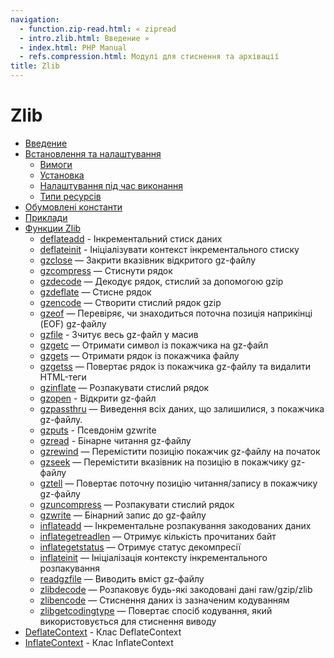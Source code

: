 ```yaml
---
navigation:
  - function.zip-read.html: « zipread
  - intro.zlib.html: Введение »
  - index.html: PHP Manual
  - refs.compression.html: Модулі для стиснення та архівації
title: Zlib
---
```

# Zlib

-   [Введение](intro.zlib.md)
-   [Встановлення та налаштування](zlib.setup.md)
    -   [Вимоги](zlib.requirements.md)
    -   [Установка](zlib.installation.md)
    -   [Налаштування під час виконання](zlib.configuration.md)
    -   [Типи ресурсів](zlib.resources.md)
-   [Обумовлені константи](zlib.constants.md)
-   [Приклади](zlib.examples.md)
-   [Функции Zlib](ref.zlib.md)
    -   [deflateadd](function.deflate-add.md) - Інкрементальний стиск даних
    -   [deflateinit](function.deflate-init.md) - Ініціалізувати контекст інкрементального стиску
    -   [gzclose](function.gzclose.md) — Закрити вказівник відкритого gz-файлу
    -   [gzcompress](function.gzcompress.md) — Стиснути рядок
    -   [gzdecode](function.gzdecode.md) — Декодує рядок, стислий за допомогою gzip
    -   [gzdeflate](function.gzdeflate.md) — Стисне рядок
    -   [gzencode](function.gzencode.md) — Створити стислий рядок gzip
    -   [gzeof](function.gzeof.md) — Перевіряє, чи знаходиться поточна позиція наприкінці (EOF) gz-файлу
    -   [gzfile](function.gzfile.md) - Зчитує весь gz-файл у масив
    -   [gzgetc](function.gzgetc.md) — Отримати символ із покажчика на gz-файл
    -   [gzgets](function.gzgets.md) — Отримати рядок із покажчика файлу
    -   [gzgetss](function.gzgetss.md) — Повертає рядок із покажчика gz-файлу та видалити HTML-теги
    -   [gzinflate](function.gzinflate.md) — Розпакувати стислий рядок
    -   [gzopen](function.gzopen.md) - Відкрити gz-файл
    -   [gzpassthru](function.gzpassthru.md) — Виведення всіх даних, що залишилися, з покажчика gz-файлу.
    -   [gzputs](function.gzputs.md) - Псевдонім gzwrite
    -   [gzread](function.gzread.md) - Бінарне читання gz-файлу
    -   [gzrewind](function.gzrewind.md) — Перемістити позицію покажчик gz-файлу на початок
    -   [gzseek](function.gzseek.md) — Перемістити вказівник на позицію в покажчику gz-файлу
    -   [gztell](function.gztell.md) — Повертає поточну позицію читання/запису в покажчику gz-файлу
    -   [gzuncompress](function.gzuncompress.md) — Розпакувати стислий рядок
    -   [gzwrite](function.gzwrite.md) — Бінарний запис до gz-файлу
    -   [inflateadd](function.inflate-add.md) — Інкрементальне розпакування закодованих даних
    -   [inflategetreadlen](function.inflate-get-read-len.md) — Отримує кількість прочитаних байт
    -   [inflategetstatus](function.inflate-get-status.md) — Отримує статус декомпресії
    -   [inflateinit](function.inflate-init.md) — Ініціалізація контексту інкрементального розпакування
    -   [readgzfile](function.readgzfile.md) — Виводить вміст gz-файлу
    -   [zlibdecode](function.zlib-decode.md) — Розпаковує будь-які закодовані дані raw/gzip/zlib
    -   [zlibencode](function.zlib-encode.md) — Стиснення даних із зазначеним кодуванням
    -   [zlibgetcodingtype](function.zlib-get-coding-type.md) — Повертає спосіб кодування, який використовується для стиснення виводу
-   [DeflateContext](class.deflatecontext.md) - Клас DeflateContext
-   [InflateContext](class.inflatecontext.md) - Клас InflateContext
